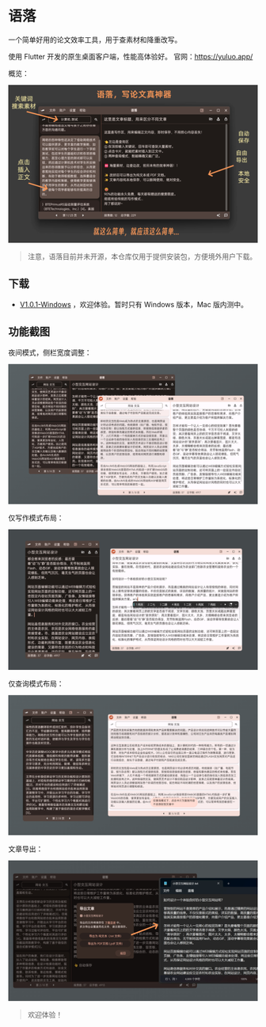 # 语落 

一个简单好用的论文效率工具，用于查素材和降重改写。

使用 Flutter 开发的原生桌面客户端，性能高体验好。
官网：https://yuluo.app/


概览：

![demo](./img/tip_tt.png)


> 注意，语落目前并未开源，本仓库仅用于提供安装包，方便境外用户下载。

## 下载

- [V1.0.1-Windows](https://github.com/NeroSong/yuluo-app/releases/download/V1/yuluo-installer-Win-x64-V1.0.1.exe)  ，欢迎体验。暂时只有 Windows 版本，Mac 版内测中。


## 功能截图

夜间模式，侧栏宽度调整：

![demo](./img/s1.png)

仅写作模式布局：

![demo](./img/s2.png)

仅查询模式布局：

![demo](./img/s3.png)

文章导出：

![demo](./img/s4.png)


> 欢迎体验！